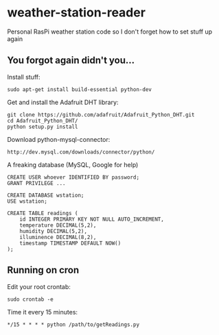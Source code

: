 # weather-station-reader
Personal RasPi weather station code so I don't forget how to set stuff up again

## You forgot again didn't you...

Install stuff:

    sudo apt-get install build-essential python-dev

Get and install the Adafruit DHT library:

    git clone https://github.com/adafruit/Adafruit_Python_DHT.git
    cd Adafruit_Python_DHT/
    python setup.py install

Download python-mysql-connector:

    http://dev.mysql.com/downloads/connector/python/

A freaking database (MySQL, Google for help)

    CREATE USER whoever IDENTIFIED BY password;
    GRANT PRIVILEGE ...

    CREATE DATABASE wstation;
    USE wstation;

    CREATE TABLE readings (
        id INTEGER PRIMARY KEY NOT NULL AUTO_INCREMENT,
        temperature DECIMAL(5,2),
        humidity DECIMAL(5,2),
        illuminence DECIMAL(8,2),
        timestamp TIMESTAMP DEFAULT NOW()
    );

## Running on cron
Edit your root crontab:

    sudo crontab -e

Time it every 15 minutes:

    */15 * * * * python /path/to/getReadings.py

